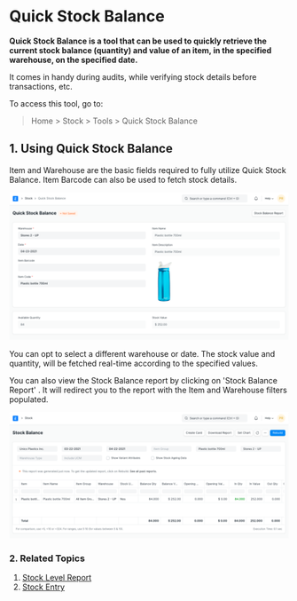 
# Quick Stock Balance



**Quick Stock Balance is a tool that can be used to quickly retrieve the current stock balance (quantity) and value of an item, in the specified warehouse, on the specified date.**


It comes in handy during audits, while verifying stock details before transactions, etc.


To access this tool, go to:



> 
> Home > Stock > Tools > Quick Stock Balance
> 
> 
> 


## 1. Using Quick Stock Balance


Item and Warehouse are the basic fields required to fully utilize Quick Stock Balance. Item Barcode can also be used to fetch stock details.


![Quick Stock Balance](/files/quick-stock-balance.png)


You can opt to select a different warehouse or date. The stock value and quantity, will be fetched real-time according to the specified values.


You can also view the Stock Balance report by clicking on 'Stock Balance Report' . It will redirect you to the report with the Item and Warehouse filters populated.


![Stock Balance Report](/files/stock-balance-report.png)


### 2. Related Topics


1. [Stock Level Report](/docs/en/stock/stock-level-report)
2. [Stock Entry](/docs/en/stock/stock-entry)




